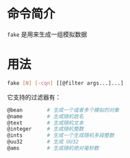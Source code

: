 # 命令简介

`fake` 是用来生成一组模拟数据
    

# 用法

```bash
fake [N] [-cqn] [[@filter args...]...]
```

它支持的过滤器有：

```bash
@bean        # 生成一个或者多个模拟的对象
@name        # 生成随机姓名
@text        # 生成随机文本
@integer     # 生成随机整数
@ints        # 生成一个生成随机多段整数
@uu32        # 生成 UU32
@ams         # 生成随机绝对毫秒数
```
